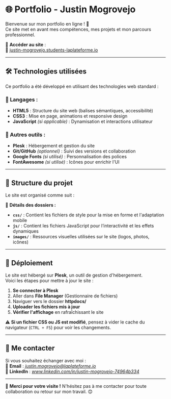 # 🌐 Portfolio - Justin Mogrovejo

Bienvenue sur mon portfolio en ligne ! 🚀  
Ce site met en avant mes compétences, mes projets et mon parcours professionnel.  

📌 **Accéder au site** :  
🔗 [justin-mogrovejo.students-laplateforme.io](https://justin-mogrovejo.students-laplateforme.io/)

---

## 🛠️ Technologies utilisées  

Ce portfolio a été développé en utilisant des technologies web standard :

### 🔹 Langages :
- **HTML5** : Structure du site web (balises sémantiques, accessibilité)
- **CSS3** : Mise en page, animations et responsive design
- **JavaScript** *(si applicable)* : Dynamisation et interactions utilisateur

### 🔹 Autres outils :
- **Plesk** : Hébergement et gestion du site
- **Git/GitHub** *(optionnel)* : Suivi des versions et collaboration
- **Google Fonts** *(si utilisé)* : Personnalisation des polices
- **FontAwesome** *(si utilisé)* : Icônes pour enrichir l'UI

---

## 📂 Structure du projet  

Le site est organisé comme suit :  


📌 **Détails des dossiers :**
- **`css/`** : Contient les fichiers de style pour la mise en forme et l'adaptation mobile
- **`js/`** : Contient les fichiers JavaScript pour l’interactivité et les effets dynamiques
- **`images/`** : Ressources visuelles utilisées sur le site (logos, photos, icônes)

---

## 🚀 Déploiement  

Le site est hébergé sur **Plesk**, un outil de gestion d'hébergement.  
Voici les étapes pour mettre à jour le site :

1. **Se connecter à Plesk**  
2. Aller dans **File Manager** (Gestionnaire de fichiers)  
3. Naviguer vers le dossier **httpdocs/**  
4. **Uploader les fichiers mis à jour**  
5. **Vérifier l'affichage** en rafraîchissant le site

⚠️ **Si un fichier CSS ou JS est modifié**, pensez à vider le cache du navigateur (`CTRL + F5`) pour voir les changements.

---

## 📩 Me contacter  

Si vous souhaitez échanger avec moi :  
📧 **Email** : *justin.mogrovejo@laplateforme.io*  
💼 **LinkedIn** : *www.linkedin.com/in/justin-mogrovejo-74964b334* 

---

🚀 **Merci pour votre visite !** N'hésitez pas à me contacter pour toute collaboration ou retour sur mon travail. 😊  
